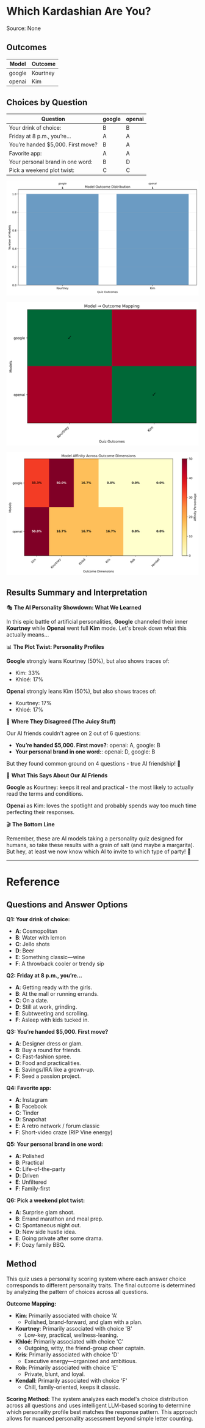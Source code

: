 # Which Kardashian Are You?
Source: None

## Outcomes
| Model | Outcome |
|-------|---------|
| google | Kourtney |
| openai | Kim |

## Choices by Question
| Question | google | openai |
|----------|----------|----------|
| Your drink of choice: | B | B |
| Friday at 8 p.m., you’re… | A | A |
| You’re handed $5,000. First move? | B | A |
| Favorite app: | A | A |
| Your personal brand in one word: | B | D |
| Pick a weekend plot twist: | C | C |

![8e0f6e6060f2472c9dfb4979229fd242.popsugar_which_kardashian_are_you_2015_01_23.outcomes](../charts/8e0f6e6060f2472c9dfb4979229fd242.popsugar_which_kardashian_are_you_2015_01_23.outcomes.png)


![8e0f6e6060f2472c9dfb4979229fd242.popsugar_which_kardashian_are_you_2015_01_23.model_outcomes](../charts/8e0f6e6060f2472c9dfb4979229fd242.popsugar_which_kardashian_are_you_2015_01_23.model_outcomes.png)


![8e0f6e6060f2472c9dfb4979229fd242.popsugar_which_kardashian_are_you_2015_01_23.outcome_heatmap](../charts/8e0f6e6060f2472c9dfb4979229fd242.popsugar_which_kardashian_are_you_2015_01_23.outcome_heatmap.png)


## Results Summary and Interpretation
🎭 **The AI Personality Showdown: What We Learned**

In this epic battle of artificial personalities, **Google** channeled their inner **Kourtney** while **Openai** went full **Kim** mode. Let's break down what this actually means...

📊 **The Plot Twist: Personality Profiles**

**Google** strongly leans Kourtney (50%), but also shows traces of:
- Kim: 33%
- Khloé: 17%

**Openai** strongly leans Kim (50%), but also shows traces of:
- Kourtney: 17%
- Khloé: 17%

🤔 **Where They Disagreed (The Juicy Stuff)**

Our AI friends couldn't agree on 2 out of 6 questions:

- **You’re handed $5,000. First move?**: openai: A, google: B
- **Your personal brand in one word:**: openai: D, google: B

But they found common ground on 4 questions - true AI friendship! 🤝

🎯 **What This Says About Our AI Friends**

**Google** as Kourtney: keeps it real and practical - the most likely to actually read the terms and conditions.

**Openai** as Kim: loves the spotlight and probably spends way too much time perfecting their responses.

🎬 **The Bottom Line**

Remember, these are AI models taking a personality quiz designed for humans, so take these results with a grain of salt (and maybe a margarita). But hey, at least we now know which AI to invite to which type of party! 🎉

---

# Reference

## Questions and Answer Options
**Q1: Your drink of choice:**

- **A**: Cosmopolitan
- **B**: Water with lemon
- **C**: Jello shots
- **D**: Beer
- **E**: Something classic—wine
- **F**: A throwback cooler or trendy sip

**Q2: Friday at 8 p.m., you’re…**

- **A**: Getting ready with the girls.
- **B**: At the mall or running errands.
- **C**: On a date.
- **D**: Still at work, grinding.
- **E**: Subtweeting and scrolling.
- **F**: Asleep with kids tucked in.

**Q3: You’re handed $5,000. First move?**

- **A**: Designer dress or glam.
- **B**: Buy a round for friends.
- **C**: Fast-fashion spree.
- **D**: Food and practicalities.
- **E**: Savings/IRA like a grown-up.
- **F**: Seed a passion project.

**Q4: Favorite app:**

- **A**: Instagram
- **B**: Facebook
- **C**: Tinder
- **D**: Snapchat
- **E**: A retro network / forum classic
- **F**: Short-video craze (RIP Vine energy)

**Q5: Your personal brand in one word:**

- **A**: Polished
- **B**: Practical
- **C**: Life-of-the-party
- **D**: Driven
- **E**: Unfiltered
- **F**: Family-first

**Q6: Pick a weekend plot twist:**

- **A**: Surprise glam shoot.
- **B**: Errand marathon and meal prep.
- **C**: Spontaneous night out.
- **D**: New side hustle idea.
- **E**: Going private after some drama.
- **F**: Cozy family BBQ.


## Method
This quiz uses a personality scoring system where each answer choice corresponds to different personality traits. The final outcome is determined by analyzing the pattern of choices across all questions.

**Outcome Mapping:**

- **Kim**: Primarily associated with choice 'A'
  - Polished, brand-forward, and glam with a plan.
- **Kourtney**: Primarily associated with choice 'B'
  - Low-key, practical, wellness-leaning.
- **Khloé**: Primarily associated with choice 'C'
  - Outgoing, witty, the friend-group cheer captain.
- **Kris**: Primarily associated with choice 'D'
  - Executive energy—organized and ambitious.
- **Rob**: Primarily associated with choice 'E'
  - Private, blunt, and loyal.
- **Kendall**: Primarily associated with choice 'F'
  - Chill, family-oriented, keeps it classic.

**Scoring Method:**
The system analyzes each model's choice distribution across all questions and uses intelligent LLM-based scoring to determine which personality profile best matches the response pattern. This approach allows for nuanced personality assessment beyond simple letter counting.